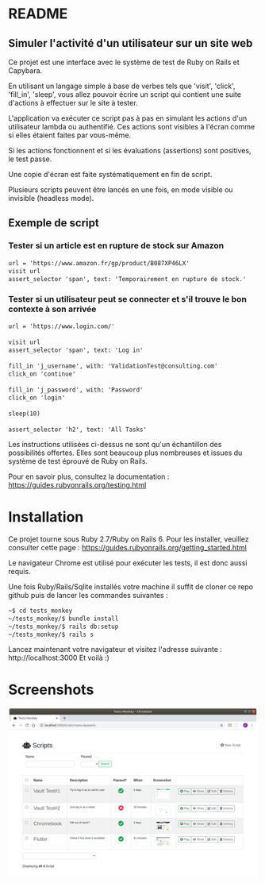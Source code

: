 # README

## Simuler l'activité d'un utilisateur sur un site web

Ce projet est une interface avec le système de test de Ruby on Rails et Capybara.

En utilisant un langage simple à base de verbes tels que 'visit', 'click', 'fill_in', 'sleep', vous allez pouvoir écrire un script qui contient une suite d'actions à effectuer sur le site à tester. 

L'application va exécuter ce script pas à pas en simulant les actions d'un utilisateur lambda ou authentifié. Ces actions sont visibles à l'écran comme si elles étaient faites par vous-même.

Si les actions fonctionnent et si les évaluations (assertions) sont positives, le test passe.

Une copie d'écran est faite systématiquement en fin de script.

Plusieurs scripts peuvent être lancés en une fois, en mode visible ou invisible (headless mode).

## Exemple de script

### Tester si un article est en rupture de stock sur Amazon

```
url = 'https://www.amazon.fr/gp/product/B087XP46LX'
visit url
assert_selector 'span', text: 'Temporairement en rupture de stock.'
```

### Tester si un utilisateur peut se connecter et s'il trouve le bon contexte à son arrivée

```
url = 'https://www.login.com/'

visit url
assert_selector 'span', text: 'Log in'

fill_in 'j_username', with: 'ValidationTest@consulting.com'
click_on 'continue'

fill_in 'j_password', with: 'Password'
click_on 'login'

sleep(10)

assert_selector 'h2', text: 'All Tasks'
```

Les instructions utilisées ci-dessus ne sont qu'un échantillon des possibilités offertes. Elles sont beaucoup plus nombreuses et issues du système de test éprouvé de Ruby on Rails. 

Pour en savoir plus, consultez la documentation : https://guides.rubyonrails.org/testing.html

# Installation

Ce projet tourne sous Ruby 2.7/Ruby on Rails 6. Pour les installer, veuillez consulter cette page : https://guides.rubyonrails.org/getting_started.html

Le navigateur Chrome est utilisé pour exécuter les tests, il est donc aussi requis.

Une fois Ruby/Rails/Sqlite installés votre machine il suffit de cloner ce repo github puis de lancer les commandes suivantes :

```
~$ cd tests_monkey
~/tests_monkey/$ bundle install
~/tests_monkey/$ rails db:setup
~/tests_monkey/$ rails s
```

Lancez maintenant votre navigateur et visitez l'adresse suivante : http://localhost:3000
Et voilà :)

# Screenshots
![screenshot1](https://github.com/philippe-nougaillon/Tests_monkey/blob/master/public/Capture2020-06-22_11-17-48.png)
